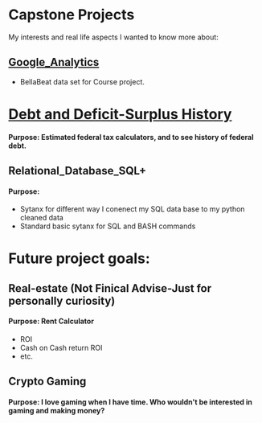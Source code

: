 # Capstone Projects
My interests and real life aspects I wanted to know more about:

## [Google_Analytics](https://github.com/Jtrahan88/CapStoneProjects/tree/main/Google_Analytics)
* BellaBeat data set for Course project. 

# [Debt and Deficit-Surplus History]() 
#### Purpose: Estimated federal tax calculators, and to see history of federal debt. 

## Relational_Database_SQL+
#### Purpose:
* Sytanx for different way I conenect my SQL data base to my python cleaned data
* Standard basic sytanx for SQL and BASH commands


# Future project goals:
## Real-estate (Not Finical Advise-Just for personally curiosity)
#### Purpose: Rent Calculator
* ROI
* Cash on Cash return ROI
* etc. 



## Crypto Gaming
#### Purpose: I love gaming when I have time. Who wouldn't be interested in gaming and making money?
